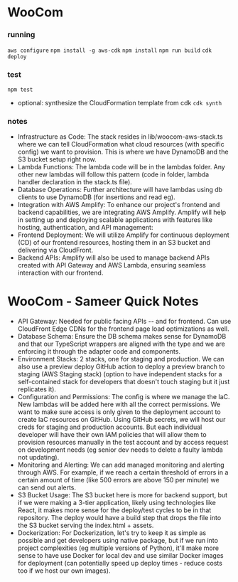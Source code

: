 # WooCom
### running
`aws configure`
`npm install -g aws-cdk`
`npm install`
`npm run build`
`cdk deploy `
### test
`npm test`

* optional: synthesize the CloudFormation template from cdk
`cdk synth`

### notes
* Infrastructure as Code: The stack resides in lib/woocom-aws-stack.ts where we can tell CloudFormation what cloud resources (with specific config) we want to provision. This is where we have DynamoDB and the S3 bucket setup right now.
* Lambda Functions: The lambda code will be in the lambdas folder. Any other new lambdas will follow this pattern (code in folder, lambda handler declaration in the stack.ts file).
* Database Operations: Further architecture will have lambdas using db clients to use DynamoDB (for insertions and read eg).
* Integration with AWS Amplify: To enhance our project's frontend and backend capabilities, we are integrating AWS Amplify. Amplify will help in setting up and deploying scalable applications with features like hosting, authentication, and API management:
* Frontend Deployment: We will utilize Amplify for continuous deployment (CD) of our frontend resources, hosting them in an S3 bucket and delivering via CloudFront.
* Backend APIs: Amplify will also be used to manage backend APIs created with API Gateway and AWS Lambda, ensuring seamless interaction with our frontend.

# WooCom - Sameer Quick Notes

* API Gateway: Needed for public facing APIs -- and for frontend. Can use CloudFront Edge CDNs for the frontend page load optimizations as well.
* Database Schema: Ensure the DB schema makes sense for DynamoDB and that our TypeScript wrappers are aligned with the type and we are enforcing it through the adapter code and components.
* Environment Stacks: 2 stacks, one for staging and production. We can also use a preview deploy GitHub action to deploy a preview branch to staging (AWS Staging stack) (option to have independent stacks for a self-contained stack for developers that doesn't touch staging but it just replicates it).
* Configuration and Permissions: The config is where we manage the IaC. New lambdas will be added here with all the correct permissions. We want to make sure access is only given to the deployment account to create IaC resources on GitHub. Using GitHub secrets, we will host our creds for staging and production accounts. But each individual developer will have their own IAM policies that will allow them to provision resources manually in the test account and by access request on development needs (eg senior dev needs to delete a faulty lambda not updating).
* Monitoring and Alerting: We can add managed monitoring and alerting through AWS. For example, if we reach a certain threshold of errors in a certain amount of time (like 500 errors are above 150 per minute) we can send out alerts.
* S3 Bucket Usage: The S3 bucket here is more for backend support, but if we were making a 3-tier application, likely using technologies like React, it makes more sense for the deploy/test cycles to be in that repository. The deploy would have a build step that drops the file into the S3 bucket serving the index.html + assets.
* Dockerization: For Dockerization, let's try to keep it as simple as possible and get developers using native package, but if we run into project complexities (eg multiple versions of Python), it'll make more sense to have use Docker for local dev and use similar Docker images for deployment (can potentially speed up deploy times - reduce costs too if we host our own images).